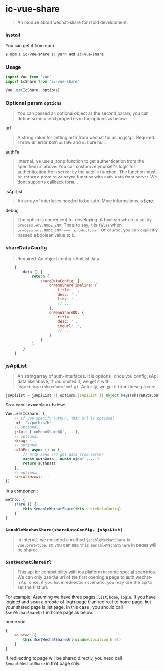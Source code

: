 # ic-vue-share
> An module about wechat-share for rapid development.

### Install
You can get it from npm.

``` sh
$ npm i ic-vue-share || yarn add ic-vue-share
```

### Usage

``` js
import Vue from 'vue'
import IcShare from 'ic-vue-share'

Vue.use(IcShare, options)
```


### Optional param `options`
> You can passed an optional object as the second param, you can define some useful properties in the options as below:

url
> A string value for getting auth from wechat for using jsApi.
> Required. Throw an error both `authFn` and `url` are null.

authFn
> Internal, we use a jsonp function to get authentication from the specified url above. You can customize yourself's logic for authentication from server by the `authFn` function. The function must be return a promise or async function with auth-data from server. We dont supports callback form...

jsApiList
> An array of interfaces needed to be auth. More informations is [here](https://mp.weixin.qq.com/wiki?t=resource/res_main&id=mp1421141115).

debug
> The option is convenient for developing. A boolean which to set by `process.env.NODE_ENV`. Thats to say, it is `false` when `process.env.NODE_ENV === 'production'`. Of course, you can explicitly passed a boolean value to it.

### shareDataConfig
> Required. An object config jsApiList data.

``` js
    {
        data () {
            return {
                shareDataConfig: {
                    onMenuShareTimeline: {
                        title: '',
                        desc: '',
                        link: '',
                        // ...
                    },
                    onMenuShareQQ: {
                        title: '',
                        desc: '',
                        imgUrl: '',
                        // ...
                    }
                }
            }
        }
    }
```

### jsApiList
> An string array of auth-interfaces. It is optional, once you config jsApi data like above, if you omited it, we get it with `Object.keys(shareDataConfig)`.
> Actually, we get it from these places:

``` js
jsApiList = jsApiList || options.jsApiList || Object.keys(shareDataConfig)
```

So a detail example as below:

``` js
Vue.use(IcShare, {
    // if you specify authFn, than url is optional
    url: '//path/a/b',
    // optional
    jsApi: ['onMenuShareQQ', ...],
    // optional
    debug: '',
    // optional
    authFn: async () => {
        // http send and get data from server
        const authData = await ajax('....')
        return authData
    },
    // optional
    hideAllMenus: ''
})
```

In a component:

``` js
method: {
    share () {
        this.$enableWechatShare(this.shareDataConfig)
    }
}
```

### `$enableWechatShare(shareDataConfig, jsApiList)`
> In internal, we mounted a method `$enableWechatShare` to `Vue.prototype`, so you can use `this.$enableWechatShare` in pages will be shared.

### `$setWechatShareUrl`
> This api for compatibility with ios platform in some special scenarios. We can only use the url of the first opening a page to auth wechat-jsApi once, if you have redirection scenario, you may use the api to set the first url.

For example: Assuming we have three pages, `list`, `home`, `login`. If you have logined and scan a qrcode of login page than redirect to home page, but your shared page is list page. In this case , you should call `$setWechatShareUrl` in home page as below:

home.vue
``` js
{
    mounted: {
        this.$setWechatShareUrl(window.location.href)
    }
}
```

If redirecting to page will be shared directly, you need call `$enableWechatShare` in that page only.